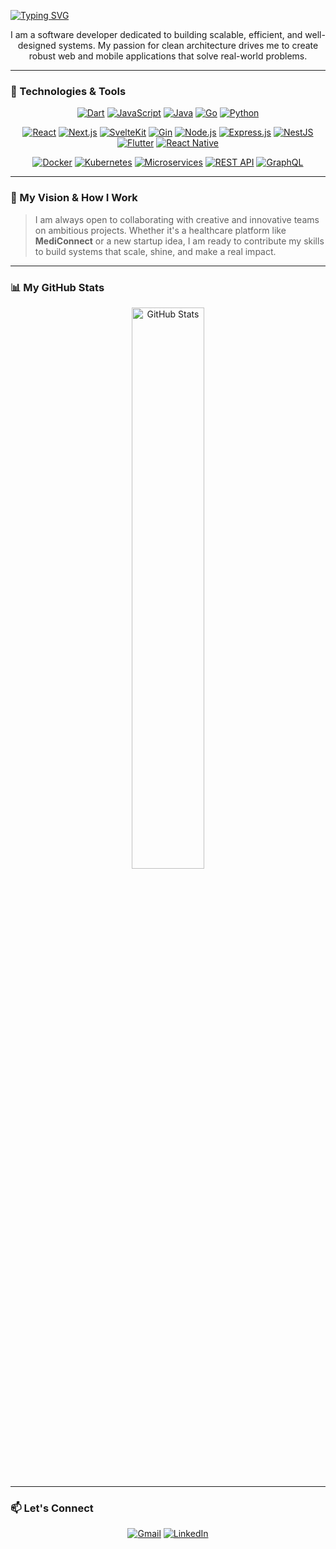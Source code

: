 [![Typing SVG](https://readme-typing-svg.demolab.com?font=Fira+Code&weight=700&size=32&pause=1000&width=900&height=120&lines=Hey%2C+I'm+Firaol+Ayana+%F0%9F%91%8B;Full-Stack+Engineer+%26+Innovator;Software+Architecture+Explorer;Passionate+About+Building+Futuristic+Apps+%F0%9F%9A%80)](https://git.io/typing-svg)



<div align="center">
  <p>
    I am a software developer dedicated to building scalable, efficient, and well-designed systems. My passion for clean architecture drives me to create robust web and mobile applications that solve real-world problems.
  </p>
</div>

---

### 🔧 Technologies & Tools

<p align="center">
  <!-- Programming Languages -->
  <a href="https://dart.dev" target="_blank" rel="noreferrer"><img src="https://img.shields.io/badge/Dart-0175C2?style=for-the-badge&logo=dart&logoColor=white" alt="Dart"></a>
  <a href="https://www.javascript.com/" target="_blank" rel="noreferrer"><img src="https://img.shields.io/badge/JavaScript-F7DF1E?style=for-the-badge&logo=javascript&logoColor=black" alt="JavaScript"></a>
  <a href="https://www.java.com/" target="_blank" rel="noreferrer"><img src="https://img.shields.io/badge/Java-007396?style=for-the-badge&logo=java&logoColor=white" alt="Java"></a>
  <a href="https://golang.org/" target="_blank" rel="noreferrer"><img src="https://img.shields.io/badge/Go-00ADD8?style=for-the-badge&logo=go&logoColor=white" alt="Go"></a>
  <a href="https://www.python.org/" target="_blank" rel="noreferrer"><img src="https://img.shields.io/badge/Python-3776AB?style=for-the-badge&logo=python&logoColor=white" alt="Python"></a>
</p>

<p align="center">
  <!-- Frameworks -->
  <a href="https://reactjs.org/" target="_blank" rel="noreferrer"><img src="https://img.shields.io/badge/React-61DAFB?style=for-the-badge&logo=react&logoColor=black" alt="React"></a>
  <a href="https://nextjs.org/" target="_blank" rel="noreferrer"><img src="https://img.shields.io/badge/Next.js-000000?style=for-the-badge&logo=next.js&logoColor=white" alt="Next.js"></a>
  <a href="https://kit.svelte.dev/" target="_blank" rel="noreferrer"><img src="https://img.shields.io/badge/SvelteKit-FF3E00?style=for-the-badge&logo=svelte&logoColor=white" alt="SvelteKit"></a>
  <a href="https://gin-gonic.com/" target="_blank" rel="noreferrer"><img src="https://img.shields.io/badge/Gin-00AEE7?style=for-the-badge&logo=go&logoColor=white" alt="Gin"></a>
  <a href="https://nodejs.org" target="_blank" rel="noreferrer"><img src="https://img.shields.io/badge/Node.js-339933?style=for-the-badge&logo=nodedotjs&logoColor=white" alt="Node.js"></a>
  <a href="https://expressjs.com" target="_blank" rel="noreferrer"><img src="https://img.shields.io/badge/Express.js-000000?style=for-the-badge&logo=express&logoColor=white" alt="Express.js"></a>
  <a href="https://nestjs.com/" target="_blank" rel="noreferrer"><img src="https://img.shields.io/badge/NestJS-E0234E?style=for-the-badge&logo=nestjs&logoColor=white" alt="NestJS"></a>
  <a href="https://flutter.dev/" target="_blank" rel="noreferrer"><img src="https://img.shields.io/badge/Flutter-02569B?style=for-the-badge&logo=flutter&logoColor=white" alt="Flutter"></a>
  <a href="https://reactnative.dev/" target="_blank" rel="noreferrer"><img src="https://img.shields.io/badge/React_Native-61DAFB?style=for-the-badge&logo=react&logoColor=black" alt="React Native"></a>
</p>

<p align="center">
  <!-- DevOps Tools & Concepts -->
  <a href="https://www.docker.com/" target="_blank" rel="noreferrer"><img src="https://img.shields.io/badge/Docker-2496ED?style=for-the-badge&logo=docker&logoColor=white" alt="Docker"></a>
  <a href="https://kubernetes.io/" target="_blank" rel="noreferrer"><img src="https://img.shields.io/badge/Kubernetes-326CE5?style=for-the-badge&logo=kubernetes&logoColor=white" alt="Kubernetes"></a>
  <a href="https://microservices.io/" target="_blank" rel="noreferrer"><img src="https://img.shields.io/badge/Microservices-FF6F61?style=for-the-badge&logo=architecture&logoColor=white" alt="Microservices"></a>
  <a href="https://restfulapi.net/" target="_blank" rel="noreferrer"><img src="https://img.shields.io/badge/REST_API-009688?style=for-the-badge&logo=rest&logoColor=white" alt="REST API"></a>
  <a href="https://graphql.org/" target="_blank" rel="noreferrer"><img src="https://img.shields.io/badge/GraphQL-E10098?style=for-the-badge&logo=graphql&logoColor=white" alt="GraphQL"></a>
</p>


---

### 🚀 My Vision & How I Work

> I am always open to collaborating with creative and innovative teams on ambitious projects. Whether it's a healthcare platform like **MediConnect** or a new startup idea, I am ready to contribute my skills to build systems that scale, shine, and make a real impact.

---

### 📊 My GitHub Stats
<p align="center">
  <!-- Main GitHub Stats -->
  <img src="https://github-readme-stats.vercel.app/api?username=firaSE-16&show_icons=true&theme=tokyonight&hide_border=false&include_all_commits=true&count_private=true" 
       alt="GitHub Stats" width="48%" style="border-radius:12px;"/>
  

</p>





---

### 📫 Let's Connect

<p align="center">
  <a href="mailto:loariftech@gmail.com"><img src="https://img.shields.io/badge/Gmail-D14836?style=for-the-badge&logo=gmail&logoColor=white" alt="Gmail"></a>
  <a href="https://www.linkedin.com/in/firaol-ayana-8aba05265"><img src="https://img.shields.io/badge/LinkedIn-0A66C2?style=for-the-badge&logo=linkedin&logoColor=white" alt="LinkedIn"></a>
</p>

